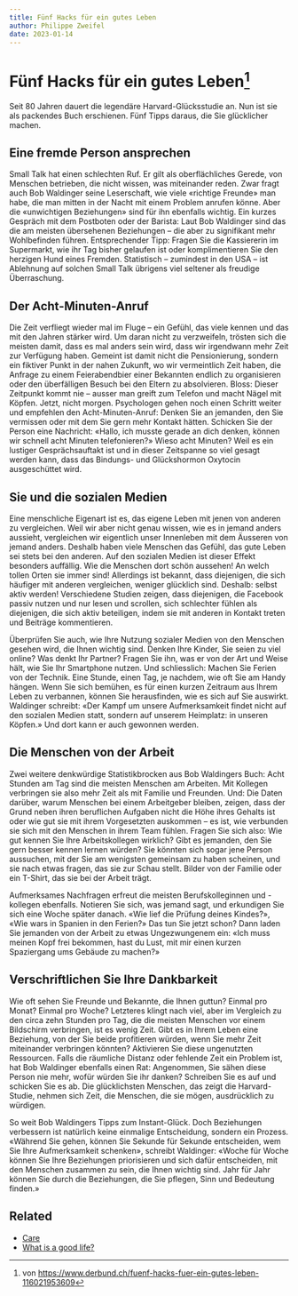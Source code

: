 ```yaml
---
title: Fünf Hacks für ein gutes Leben
author: Philippe Zweifel
date: 2023-01-14
---
```

# Fünf Hacks für ein gutes Leben[^1]
Seit 80 Jahren dauert die legendäre Harvard-Glücksstudie an. Nun ist sie als packendes Buch erschienen. Fünf Tipps daraus, die Sie glücklicher machen.

## Eine fremde Person ansprechen
Small Talk hat einen schlechten Ruf. Er gilt als oberflächliches Gerede, von Menschen betrieben, die nicht wissen, was miteinander reden. Zwar fragt auch Bob Waldinger seine Leserschaft, wie viele «richtige Freunde» man habe, die man mitten in der Nacht mit einem Problem anrufen könne. Aber die «unwichtigen Beziehungen» sind für ihn ebenfalls wichtig. Ein kurzes Gespräch mit dem Postboten oder der Barista: Laut Bob Waldinger sind das die am meisten übersehenen Beziehungen – die aber zu signifikant mehr Wohlbefinden führen. Entsprechender Tipp: Fragen Sie die Kassiererin im Supermarkt, wie ihr Tag bisher gelaufen ist oder komplimentieren Sie den herzigen Hund eines Fremden. Statistisch – zumindest in den USA – ist Ablehnung auf solchen Small Talk übrigens viel seltener als freudige Überraschung.

## Der Acht-Minuten-Anruf
Die Zeit verfliegt wieder mal im Fluge – ein Gefühl, das viele kennen und das mit den Jahren stärker wird. Um daran nicht zu verzweifeln, trösten sich die meisten damit, dass es mal anders sein wird, dass wir irgendwann mehr Zeit zur Verfügung haben. Gemeint ist damit nicht die Pensionierung, sondern ein fiktiver Punkt in der nahen Zukunft, wo wir vermeintlich Zeit haben, die Anfrage zu einem Feierabendbier einer Bekannten endlich zu organisieren oder den überfälligen Besuch bei den Eltern zu absolvieren. Bloss: Dieser Zeitpunkt kommt nie – ausser man greift zum Telefon und macht Nägel mit Köpfen. Jetzt, nicht morgen. Psychologen gehen noch einen Schritt weiter und empfehlen den Acht-Minuten-Anruf: Denken Sie an jemanden, den Sie vermissen oder mit dem Sie gern mehr Kontakt hätten. Schicken Sie der Person eine Nachricht: «Hallo, ich musste gerade an dich denken, können wir schnell acht Minuten telefonieren?» Wieso acht Minuten? Weil es ein lustiger Gesprächsauftakt ist und in dieser Zeitspanne so viel gesagt werden kann, dass das Bindungs- und Glückshormon Oxytocin ausgeschüttet wird.

## Sie und die sozialen Medien
Eine menschliche Eigenart ist es, das eigene Leben mit jenen von anderen zu vergleichen. Weil wir aber nicht genau wissen, wie es in jemand anders aussieht, vergleichen wir eigentlich unser Innenleben mit dem Äusseren von jemand anders. Deshalb haben viele Menschen das Gefühl, das gute Leben sei stets bei den anderen. Auf den sozialen Medien ist dieser Effekt besonders auffällig. Wie die Menschen dort schön aussehen! An welch tollen Orten sie immer sind! Allerdings ist bekannt, dass diejenigen, die sich häufiger mit anderen vergleichen, weniger glücklich sind. Deshalb: selbst aktiv werden! Verschiedene Studien zeigen, dass diejenigen, die Facebook passiv nutzen und nur lesen und scrollen, sich schlechter fühlen als diejenigen, die sich aktiv beteiligen, indem sie mit anderen in Kontakt treten und Beiträge kommentieren.

Überprüfen Sie auch, wie Ihre Nutzung sozialer Medien von den Menschen gesehen wird, die Ihnen wichtig sind. Denken Ihre Kinder, Sie seien zu viel online? Was denkt Ihr Partner? Fragen Sie ihn, was er von der Art und Weise hält, wie Sie Ihr Smartphone nutzen. Und schliesslich: Machen Sie Ferien von der Technik. Eine Stunde, einen Tag, je nachdem, wie oft Sie am Handy hängen. Wenn Sie sich bemühen, es für einen kurzen Zeitraum aus Ihrem Leben zu verbannen, können Sie herausfinden, wie es sich auf Sie auswirkt. Waldinger schreibt: «Der Kampf um unsere Aufmerksamkeit findet nicht auf den sozialen Medien statt, sondern auf unserem Heimplatz: in unseren Köpfen.» Und dort kann er auch gewonnen werden.

## Die Menschen von der Arbeit
Zwei weitere denkwürdige Statistikbrocken aus Bob Waldingers Buch: Acht Stunden am Tag sind die meisten Menschen am Arbeiten. Mit Kollegen verbringen sie also mehr Zeit als mit Familie und Freunden. Und: Die Daten darüber, warum Menschen bei einem Arbeitgeber bleiben, zeigen, dass der Grund neben ihren beruflichen Aufgaben nicht die Höhe ihres Gehalts ist oder wie gut sie mit ihrem Vorgesetzten auskommen – es ist, wie verbunden sie sich mit den Menschen in ihrem Team fühlen. Fragen Sie sich also: Wie gut kennen Sie Ihre Arbeitskollegen wirklich? Gibt es jemanden, den Sie gern besser kennen lernen würden? Sie könnten sich sogar jene Person aussuchen, mit der Sie am wenigsten gemeinsam zu haben scheinen, und sie nach etwas fragen, das sie zur Schau stellt. Bilder von der Familie oder ein T-Shirt, das sie bei der Arbeit trägt.

Aufmerksames Nachfragen erfreut die meisten Berufskolleginnen und -kollegen ebenfalls. Notieren Sie sich, was jemand sagt, und erkundigen Sie sich eine Woche später danach. «Wie lief die Prüfung deines Kindes?», «Wie wars in Spanien in den Ferien?» Das tun Sie jetzt schon? Dann laden Sie jemanden von der Arbeit zu etwas Ungezwungenem ein: «Ich muss meinen Kopf frei bekommen, hast du Lust, mit mir einen kurzen Spaziergang ums Gebäude zu machen?»

## Verschriftlichen Sie Ihre Dankbarkeit
Wie oft sehen Sie Freunde und Bekannte, die Ihnen guttun? Einmal pro Monat? Einmal pro Woche? Letzteres klingt nach viel, aber im Vergleich zu den circa zehn Stunden pro Tag, die die meisten Menschen vor einem Bildschirm verbringen, ist es wenig Zeit. Gibt es in Ihrem Leben eine Beziehung, von der Sie beide profitieren würden, wenn Sie mehr Zeit miteinander verbringen könnten? Aktivieren Sie diese ungenutzten Ressourcen. Falls die räumliche Distanz oder fehlende Zeit ein Problem ist, hat Bob Waldinger ebenfalls einen Rat: Angenommen, Sie sähen diese Person nie mehr, wofür würden Sie ihr danken? Schreiben Sie es auf und schicken Sie es ab. Die glücklichsten Menschen, das zeigt die Harvard-Studie, nehmen sich Zeit, die Menschen, die sie mögen, ausdrücklich zu würdigen.

So weit Bob Waldingers Tipps zum Instant-Glück. Doch Beziehungen verbessern ist natürlich keine einmalige Entscheidung, sondern ein Prozess. «Während Sie gehen, können Sie Sekunde für Sekunde entscheiden, wem Sie Ihre Aufmerksamkeit schenken», schreibt Waldinger: «Woche für Woche können Sie Ihre Beziehungen priorisieren und sich dafür entscheiden, mit den Menschen zusammen zu sein, die Ihnen wichtig sind. Jahr für Jahr können Sie durch die Beziehungen, die Sie pflegen, Sinn und Bedeutung finden.»

## Related
- [Care](notes/Care.md)
- [What is a good life?](notes/What%20is%20a%20good%20life?.md)

[^1]: von https://www.derbund.ch/fuenf-hacks-fuer-ein-gutes-leben-116021953609